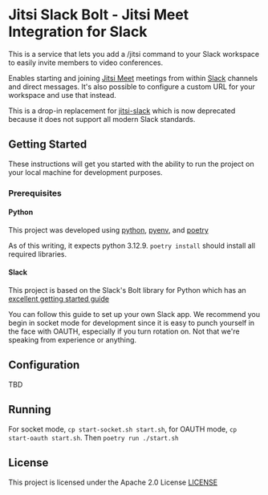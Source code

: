 # Jitsi Slack Bolt - Jitsi Meet Integration for Slack

This is a service that lets you add a /jitsi command to your Slack workspace to easily invite
members to video conferences.

Enables starting and joining [Jitsi Meet](https://meet.jit.si) meetings from within
[Slack](https://slack.com/) channels and direct messages. It's also possible to configure a
custom URL for your workspace and use that instead.

This is a drop-in replacement for [jitsi-slack](https://github.com/jitsi/jitsi/slack)
which is now deprecated because it does not support all modern Slack standards.

## Getting Started

These instructions will get you started with the ability to run the project
on your local machine for development purposes.

### Prerequisites

#### Python

This project was developed using [python](https://python.org),
[pyenv](https://github.com/pyenv/pyenv), and [poetry](https://python-poetry.org)

As of this writing, it expects python 3.12.9. `poetry install` should install
all required libraries.

#### Slack

This project is based on the Slack's Bolt library for Python which has an
[excellent getting started guide](https://tools.slack.dev/bolt-python/getting-started/)

You can follow this guide to set up your own Slack app. We recommend you begin in socket mode for
development since it is easy to punch yourself in the face with OAUTH, especially if you turn
rotation on. Not that we're speaking from experience or anything.

## Configuration

TBD

## Running

For socket mode, `cp start-socket.sh start.sh`, for OAUTH mode, `cp start-oauth start.sh`.
Then `poetry run ./start.sh`

## License

This project is licensed under the Apache 2.0 License [LICENSE](LICENSE)
